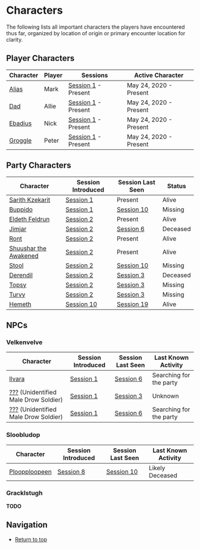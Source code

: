 # Characters

The following lists all important characters the players have
encountered thus far, organized by location of origin or primary
encounter location for clarity. 

## Player Characters
| Character | Player | Sessions | Active Character |
| --- | --- | --- | --- |
| [Alias](pcs/alias.md) | Mark | [Session 1](../sessions/arc01/session01-2020-05-24.md) - Present | May 24, 2020 - Present |
| [Dad](pcs/dad.md) | Allie | [Session 1](../sessions/arc01/session01-2020-05-24.md) - Present | May 24, 2020 - Present |
| [Ebadius](pcs/ebadius.md) | Nick | [Session 1](../sessions/arc01/session01-2020-05-24.md) - Present | May 24, 2020 - Present |
| [Groggle](pcs/groggle.md) | Peter | [Session 1](../sessions/arc01/session01-2020-05-24.md) - Present | May 24, 2020 - Present |

## Party Characters
| Character | Session Introduced | Session Last Seen | Status |
| --- | --- | --- | --- |
| [Sarith Kzekarit](party/sarith.md) | [Session 1](../sessions/arc01/session01-2020-05-24.md) | Present | Alive |
| [Buppido](party/buppido.md) | [Session 1](../sessions/arc01/session01-2020-05-24.md) | [Session 10](../sessions/arc02/session10-2020-11-08.md) | Missing |
| [Eldeth Feldrun](party/eldeth.md) | [Session 2](../sessions/arc01/session02-2020-06-14.md) | Present | Alive |
| [Jimjar](party/jimjar.md) | [Session 2](../sessions/arc01/session02-2020-06-14.md) | [Session 6](../sessions/arc02/session06-2020-08-16.md)| Deceased |
| [Ront](party/ront.md) | [Session 2](../sessions/arc01/session02-2020-06-14.md) | Present | Alive |
| [Shuushar the Awakened](party/shuushar.md) | [Session 2](../sessions/arc01/session02-2020-06-14.md) | Present | Alive |
| [Stool](party/stool.md) | [Session 2](../sessions/arc01/session02-2020-06-14.md) | [Session 10](../sessions/arc02/session10-2020-11-08.md) | Missing |
| [Derendil](party/derendil.md) | [Session 2](../sessions/arc01/session02-2020-06-14.md) | [Session 3](../sessions/arc01/session03-2020-06-28.md) | Deceased |
| [Topsy](party/topsy.md) | [Session 2](../sessions/arc01/session02-2020-06-14.md) | [Session 3](../sessions/arc01/session03-2020-06-28.md) | Missing |
| [Turvy](party/turvy.md) | [Session 2](../sessions/arc01/session02-2020-06-14.md) | [Session 3](../sessions/arc01/session03-2020-06-28.md) | Missing |
| [Hemeth](party/hemeth.md) | [Session 10](../sessions/arc02/session10-2020-11-08.md) | [Session 19](../sessions/arc04/session19-2021-05-19.md) | Alive |

## NPCs
### Velkenvelve
| Character | Session Introduced | Session Last Seen | Last Known Activity |
| --- | --- | --- | --- |
| [Ilvara](velkenvelve/ilvara.md) | [Session 1](../sessions/arc01/session01-2020-05-24.md) | [Session 6](../sessions/arc02/session06-2020-08-16.md) | Searching for the party |
| [???](velkenvelve/jorlan.md) (Unidentified Male Drow Soldier) | [Session 1](../sessions/arc01/session01-2020-05-24.md) | [Session 3](../sessions/arc01/session03-2020-06-28.md) | Unknown |
| [???](velkenvelve/shoor.md) (Unidentified Male Drow Soldier) | [Session 1](../sessions/arc01/session01-2020-05-24.md) | [Session 6](../sessions/arc02/session06-2020-08-16.md) | Searching for the party |

### Sloobludop
| Character | Session Introduced | Session Last Seen | Last Known Activity |
| --- | --- | --- | --- |
| [Ploopploopeen](sloobludop/ploopploopeen.md) | [Session 8](../sessions/arc02/session08-2020-09-27.md) | [Session 10](../sessions/arc02/session10-2020-11-08.md) | Likely Deceased |

### Gracklstugh
**TODO**

## Navigation
* [Return to top](../README.md)
